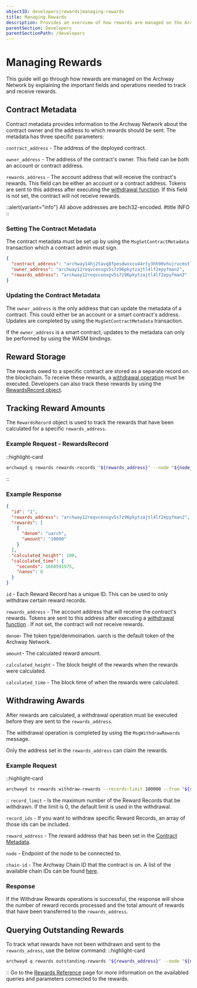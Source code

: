```yaml
---
objectID: developers|rewards|managing-rewards
title: Managing Rewards
description: Provides an overview of how rewards are managed on the Archway Network
parentSection: Developers
parentSectionPath: /developers
---
```


# Managing Rewards

This guide will go through how rewards are managed on the Archway Network by explaining the important fields and operations needed to track and receive rewards.

## Contract Metadata

Contract metadata provides information to the Archway Network about the contract owner and the address to which rewards should be sent. The metadata has three specific parameters:

`contract_address` - The address of the deployed contract.

`owner_address` - The address of the contract's owner. This field can be both an account or contract address.

`rewards_address` - The account address that will receive the contract's rewards. This field can be either an account or a contract address. Tokens are sent to this address after executing the [withdrawal function](#withdrawing-awards). If this field is not set, the contract will not receive rewards.

::alert{variant="info"}
All above addresses are bech32-encoded.
#title
INFO
::


### Setting The Contract Metadata

The contract metadata must be set up by using the `MsgSetContractMetadata` transaction which a contract admin must sign.

```json
{
  "contract_address": "archway14hj2tavq8fpesdwxxcu44rty3hh90vhujrvcmstl4zr3txmfvw9sy85n2u",
  "owner_address": "archway12reqvcenxgv5s7z96pkytzajtl4lf2epyfman2",
  "rewards_address": "archway12reqvcenxgv5s7z96pkytzajtl4lf2epyfman2"
}
```

### Updating the Contract Metadata

The `owner_address` is the only address that can update the metadata of a contract. This could either be an account or a smart contract's address. Updates are completed by using the `MsgSetContractMetadata` transaction.

If the `owner_address` is a smart contract, updates to the metadata can only be performed by using the WASM bindings.

## Reward Storage

The rewards owed to a specific contract are stored as a separate record on the blockchain. To receive these rewards, a [withdrawal operation](#withdrawing-awards) must be executed. Developers can also track these rewards by using the [RewardsRecord object](#tracking-reward-amounts).

## Tracking Reward Amounts

The `RewardsRecord` object is used to track the rewards that have been calculated for a specific `rewards_address`.

### Example Request - RewardsRecord

::highlight-card

```bash
archwayd q rewards rewards-records "${rewards_address}" --node "${node_url}" --output json | jq .
```

::

### Example Response

```json
{
  "id": "1",
  "rewards_address": "archway12reqvcenxgv5s7z96pkytzajtl4lf2epyfman2",
  "rewards": [
    {
      "denom": "uarch",
      "amount": "10000"
    }
  ],
  "calculated_height": 100,
  "calculated_time": {
    "seconds": 1660591975,
    "nanos": 0
  }
}
```

`id` - Each Reward Record has a unique ID. This can be used to only withdraw certain reward records.

`rewards_address` - The account address that will receive the contract's rewards. Tokens are sent to this address after executing a [withdrawal function](#withdrawing-awards) . If not set, the contract will not receive rewards.

`denom`- The token type/denmoination. uarch is the default token of the Archway Network.

`amount`- The calculated reward amount.

`calculated_height` - The block height of the rewards when the rewards were calculated.

`calculated_time` - The block time of when the rewards were calculated.

## Withdrawing Awards

After rewards are calculated, a withdrawal operation must be executed before they are sent to the `rewards_address`.

The withdrawal operation is completed by using the `MsgWithdrawRewards` message.

Only the address set in the `rewards_address` can claim the rewards.

### Example Request

::highlight-card

```bash
archwayd tx rewards withdraw-rewards --records-limit 100000 --from "${rewards_address}" --node "${node_url}" --chain-id "${chain_id}"
```

::
`record_limit` - Is the maximum number of the Reward Records that be withdrawn. If the limit is 0, the default limit is used in the withdrawal.

`record_ids` - If you want to withdraw specific Reward Records, an array of those ids can be included.

`reward_address` - The reward address that has been set in the [Contract Metadata](#contract-metadata).

`node` - Endpoint of the node to be connected to.

`chain-id` - The Archway Chain ID that the contract is on. A list of the available chain IDs can be found [here](/resources/networks).

### Response

If the Withdraw Rewards operations is successful, the response will show the number of reward records processed and the total amount of rewards that have been transferred to the `rewards_address`.

## Querying Outstanding Rewards

To track what rewards have not been withdrawn and sent to the `rewards_adress`, use the below command:
::highlight-card

```bash
archwayd q rewards outstanding-rewards "${rewards_address}" --node "${node_url}" --output json | jq .
```

::
Go to the [Rewards Reference](./rewards-reference.md) page for more information on the availabled queries and parameters connected to the rewards.
